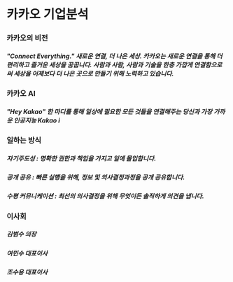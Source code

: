 # 카카오 기업분석
### 카카오의 비전
##### "Connect Everything." 새로운 연결, 더 나은 세상. 카카오는 새로운 연결을 통해 더 편리하고 즐거운 세상을 꿈꿉니다. 사람과 사람, 사람과 기술을 한층 가깝게 연결함으로써 세상을 어제보다 더 나은 곳으로 만들기 위해 노력하고 있습니다.


### 카카오 AI
##### "Hey Kakao" 한 마디를 통해 일상에 필요한 모든 것들을 연결해주는 당신과 가장 가까운 인공지능 Kakao i


### 일하는 방식
##### 자기주도성 : 명확한 권한과 책임을 가지고 일에 몰입합니다.
##### 공개 공유 : 빠른 실행을 위해, 정보 및 의사결정과정을 공개 공유합니다.
##### 수평 커뮤니케이션 : 최선의 의사결정을 위해 무엇이든 솔직하게 의견을 냅니다.


### 이사회
##### 김범수 의장
##### 여민수 대표이사
##### 조수용 대표이사
